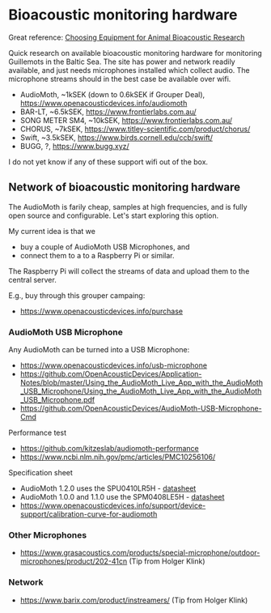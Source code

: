 # Bioacoustic monitoring hardware

Great reference: [Choosing Equipment for Animal Bioacoustic Research](https://link.springer.com/chapter/10.1007/978-3-030-97540-1_2)

Quick research on available bioacoustic monitoring hardware for monitoring Guillemots in the Baltic Sea. The site has power and network readily available, and just needs microphones installed which collect audio. The microphone streams should in the best case be available over wifi.

- AudioMoth, ~1kSEK (down to 0.6kSEK if Grouper Deal), https://www.openacousticdevices.info/audiomoth
- BAR-LT, ~6.5kSEK, https://www.frontierlabs.com.au/
- SONG METER SM4, ~10kSEK, https://www.frontierlabs.com.au/
- CHORUS, ~7kSEK, https://www.titley-scientific.com/product/chorus/
- Swift, ~3.5kSEK, https://www.birds.cornell.edu/ccb/swift/
- BUGG, ?, https://www.bugg.xyz/

I do not yet know if any of these support wifi out of the box.


## Network of bioacoustic monitoring hardware

The AudioMoth is farily cheap, samples at high frequencies, and is fully open source and configurable. Let's start exploring this option.

My current idea is that we

- buy a couple of AudioMoth USB Microphones, and
- connect them to a to a Raspberry Pi or similar.

The Raspberry Pi will collect the streams of data and upload them to the central server.

E.g., buy through this grouper campaing:

- https://www.openacousticdevices.info/purchase

### AudioMoth USB Microphone

Any AudioMoth can be turned into a USB Microphone:
- https://www.openacousticdevices.info/usb-microphone
- https://github.com/OpenAcousticDevices/Application-Notes/blob/master/Using_the_AudioMoth_Live_App_with_the_AudioMoth_USB_Microphone/Using_the_AudioMoth_Live_App_with_the_AudioMoth_USB_Microphone.pdf
- https://github.com/OpenAcousticDevices/AudioMoth-USB-Microphone-Cmd

Performance test
- https://github.com/kitzeslab/audiomoth-performance
- https://www.ncbi.nlm.nih.gov/pmc/articles/PMC10256106/

Specification sheet
- AudioMoth 1.2.0 uses the SPU0410LR5H - [datasheet](https://media.digikey.com/pdf/Data%20Sheets/Knowles%20Acoustics%20PDFs/SPU0410LR5H-QB_RevH_3-27-13.pdf)
- AudioMoth 1.0.0 and 1.1.0 use the SPM0408LE5H - [datasheet](https://media.digikey.com/pdf/Data%20Sheets/Knowles%20Acoustics%20PDFs/SPM0408LE5H-TB.pdf)
- https://www.openacousticdevices.info/support/device-support/calibration-curve-for-audiomoth

### Other Microphones

- https://www.grasacoustics.com/products/special-microphone/outdoor-microphones/product/202-41cn (Tip from Holger Klink)

### Network

- https://www.barix.com/product/instreamers/ (Tip from Holger Klink)


